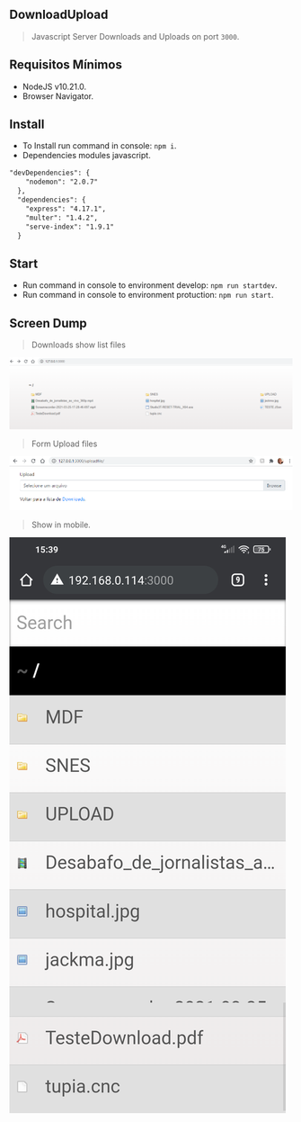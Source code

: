 ## DownloadUpload
> Javascript Server Downloads and Uploads on port `3000`.

## Requisitos Mínimos
- NodeJS v10.21.0.
- Browser Navigator.

## Install
- To Install run command in console: `npm i`.
- Dependencies modules javascript.
```
"devDependencies": {
    "nodemon": "2.0.7"
  },
  "dependencies": {
    "express": "4.17.1",
    "multer": "1.4.2",
    "serve-index": "1.9.1"
  }
```

## Start
- Run command in console to environment develop: `npm run startdev`.
- Run command in console to environment protuction: `npm run start`.

## Screen Dump

> Downloads show list files

![img1.png](public/imgs/img1.png)

> Form Upload files

![img2.png](public/imgs/img2.png)

> Show in mobile.

![img3.png](public/imgs/img3.png)